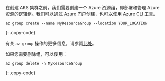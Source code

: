 在创建 AKS 集群之前，我们需要创建一个 Azure 资源组，即部署和管理 Azure 资源的逻辑组。我们可以通过 Azure [门户](https://docs.microsoft.com/en-us/azure/azure-resource-manager/management/manage-resource-groups-portal)创建，也可以使用 Azure CLI 工具。
```
az group create --name MyResourceGroup --location YOUR_LOCATION
```
{: .copy-code}


有关 `az group` 操作的更多信息，请参阅[此处](https://docs.microsoft.com/en-us/cli/azure/group)。

如果您需要删除组，可以使用：
 
```
az group delete -n MyResourceGroup
```
{: .copy-code}